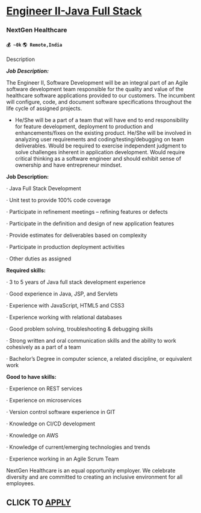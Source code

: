 # [Engineer II-Java Full Stack](https://www.remotewlb.com/apply/engineer-ii-java-full-stack)  
### NextGen Healthcare  
#### `💰 ~0k` `🌎 Remote,India`  

Description

_**Job Description:**_

The Engineer II, Software Development will be an integral part of an Agile software development team responsible for the quality and value of the healthcare software applications provided to our customers. The incumbent will configure, code, and document software specifications throughout the life cycle of assigned projects.

  * He/She will be a part of a team that will have end to end responsibility for feature development, deployment to production and enhancements/fixes on the existing product. He/She will be involved in analyzing user requirements and coding/testing/debugging on team deliverables. Would be required to exercise independent judgment to solve challenges inherent in application development. Would require critical thinking as a software engineer and should exhibit sense of ownership and have entrepreneur mindset.

 **Job Description:**

· Java Full Stack Development

· Unit test to provide 100% code coverage

· Participate in refinement meetings – refining features or defects

· Participate in the definition and design of new application features

· Provide estimates for deliverables based on complexity

· Participate in production deployment activities

· Other duties as assigned

 **Required skills:**

· 3 to 5 years of Java full stack development experience

· Good experience in Java, JSP, and Servlets

· Experience with JavaScript, HTML5 and CSS3

· Experience working with relational databases

· Good problem solving, troubleshooting & debugging skills

· Strong written and oral communication skills and the ability to work cohesively as a part of a team

· Bachelor’s Degree in computer science, a related discipline, or equivalent work

 **Good to have skills:**

· Experience on REST services

· Experience on microservices

· Version control software experience in GIT

· Knowledge on CI/CD development

· Knowledge on AWS

· Knowledge of current/emerging technologies and trends

· Experience working in an Agile Scrum Team

NextGen Healthcare is an equal opportunity employer. We celebrate diversity and are committed to creating an inclusive environment for all employees.

  
## CLICK TO [APPLY](https://www.remotewlb.com/apply/engineer-ii-java-full-stack)

